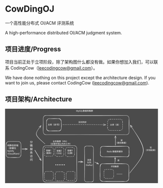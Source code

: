 # CowDingOJ

一个高性能分布式 OI/ACM 评测系统

A high-performance distributed OI/ACM judgment system.

## 项目进度/Progress

项目当前正处于立项阶段，除了架构图什么都没有做。如果你想加入我们，可以联系 CodingCow（<leecodingcow@gmail.com>）。

We have done nothing on this project except the architecture design. If you want to join us, please contact CodingCow (<leecodingcow@gmail.com>).

## 项目架构/Architecture

![Architecture](./arch.svg)

